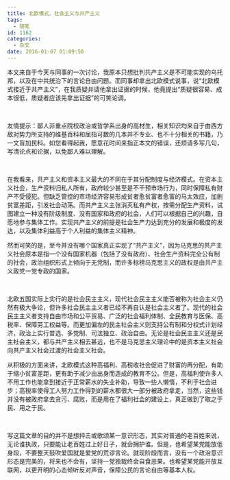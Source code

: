 ```yaml
---
title: 北欧模式、社会主义与共产主义
tags:
  - 随笔
id: 1162
categories:
  - 杂文
date: 2016-01-07 01:09:50
---
```


本文来自于今天与同事的一次讨论，我原本只想批判共产主义是不可能实现的乌托邦，以及在中共统治下的言论自由问题。而同事却拿出北欧模式说事，说“北欧模式接近于共产主义”，在我质疑并请他拿出证据的时候，他竟提出“质疑很容易、成本很低，质疑者应该先拿出证据”的可笑论调。

&nbsp;

友情提示：鄙人非重点院校政治或哲学系出身的高材生，相关知识均来自于由西方敌对势力所支持的维基百科和屈指可数的几本并不专业、也不十分相关的书籍，乃一文盲加民科。如您看得起我，愿意花时间来指正本文的错误，还烦请多写几句，写清论点和论据，以免鄙人难以理解。

&nbsp;

在我看来，共产主义和资本主义最大的不同在于其分配制度与经济模式。在资本主义社会，生产资料归私人所有，政府较少甚至是不干预市场行为，同时保障私有财产不受侵犯。但缺乏管控的市场经济容易形成贫者愈贫富者愈富的马太效应，加剧贫富差距，引发社会动荡。而共产主义主张消灭私有产权，按需分配生产资料，试图建立一种没有阶级制度、没有国家和政府的社会，人们可以根据自己的兴趣，自愿地参与集体工作。实现共产主义的前提是社会生产力达到充分的发展和极度的发达，以及集体利益高于个人利益的集体主义精神。

然而可笑的是，至今并没有哪个国家真正实现了“共产主义”，因为马克思的共产主义社会原本是指一个没有国家机器（包括了没有政府）、社会生产资料完全公有制的社会，政治组织形式上倾向于无党制，而许多标榜马克思主义的政权是由共产主义政党一党专政的国家。

&nbsp;

北欧五国实际上实行的是社会民主主义，现代社会民主主义能否被称为社会主义仍然有极大争论，但许多社会民主主义者已经不再自认是社会主义者了。现代的社会民主主义者支持自由市场和公平贸易、广泛的社会福利体制、全民教育与医保、高税率、保障劳工权益等。而更加偏左的民主社会主义则支持公有制和分权式计划经济，政治上实行普选、多党制、司法独立、政治自由。无论是社会民主主义还是民主社会主义，都与共产主义相去甚远，也不是马克思主义理论中的是资本主义社会向共产主义社会过渡的社会主义社会。

从积极的方面来讲，北欧模式这种高福利、高税收社会促进了财富的再分配，有助于缩小贫富差距，更有助于减少由出身而造成的教育不公。但是，高福利使许多人不用工作也能拿到接近于正常薪水的失业补助，导致一些人懒惰，不利于社会进步；高税率使得工人努力工作得到的薪水都很大一部分被政府拿走，当然，这些钱并没有被政府拿去贪污、腐败，而是用在了福利社会的建设上，真正做到了取之于民、用之于民。

&nbsp;

写这篇文章的目的并不是想抨击或歌颂某一意识形态，其实对普通的老百姓来说，无论谁执政，只要能让老百姓过上好日子，就会拥护谁。但是，也希望某党能放低身段，不要整天鼓吹爱国就是爱党的荒谬言论。就现阶段而言，没有一个政治意识形态是完美的，将来也不会有，坚持一党独裁终会自食恶果。也希望某党能开放互联网，以更开明的心态倾听反对声音，保障公民的言论自由等基本人权。